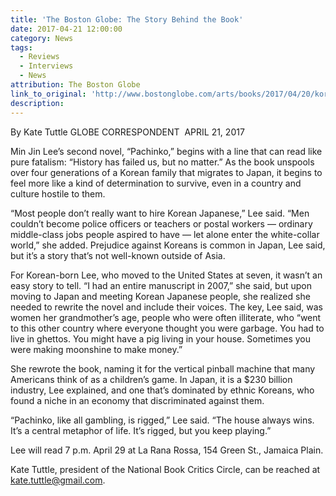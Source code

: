```yaml
---
title: 'The Boston Globe: The Story Behind the Book'
date: 2017-04-21 12:00:00
category: News
tags:
  - Reviews
  - Interviews
  - News
attribution: The Boston Globe
link_to_original: 'http://www.bostonglobe.com/arts/books/2017/04/20/korean-immigrants-struggle-hostile-japan/HyOKR60DOVqmrSXYNAqDOK/story.html?event=event25%20via%20@BostonGlobe'
description:
---
```



By Kate Tuttle GLOBE CORRESPONDENT  APRIL 21, 2017

Min Jin Lee’s second novel, “Pachinko,” begins with a line that can read like pure fatalism: “History has failed us, but no matter.” As the book unspools over four generations of a Korean family that migrates to Japan, it begins to feel more like a kind of determination to survive, even in a country and culture hostile to them.

“Most people don’t really want to hire Korean Japanese,” Lee said. “Men couldn’t become police officers or teachers or postal workers — ordinary middle-class jobs people aspired to have — let alone enter the white-collar world,” she added. Prejudice against Koreans is common in Japan, Lee said, but it’s a story that’s not well-known outside of Asia.

For Korean-born Lee, who moved to the United States at seven, it wasn’t an easy story to tell. “I had an entire manuscript in 2007,” she said, but upon moving to Japan and meeting Korean Japanese people, she realized she needed to rewrite the novel and include their voices. The key, Lee said, was women her grandmother’s age, people who were often illiterate, who “went to this other country where everyone thought you were garbage. You had to live in ghettos. You might have a pig living in your house. Sometimes you were making moonshine to make money.”

She rewrote the book, naming it for the vertical pinball machine that many Americans think of as a children’s game. In Japan, it is a $230 billion industry, Lee explained, and one that’s dominated by ethnic Koreans, who found a niche in an economy that discriminated against them.

“Pachinko, like all gambling, is rigged,” Lee said. “The house always wins. It’s a central metaphor of life. It’s rigged, but you keep playing.”

Lee will read 7 p.m. April 29 at La Rana Rossa, 154 Green St., Jamaica Plain.

Kate Tuttle, president of the National Book Critics Circle, can be reached at kate.tuttle@gmail.com.